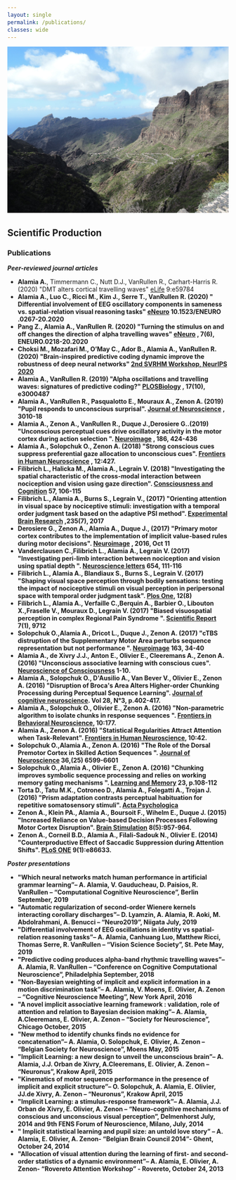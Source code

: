 ```yaml
---
layout: single
permalink: /publications/
classes: wide
---
```


<img src="/assets/images/publications.jpg" alt="My research"> 

## Scientific Production

### Publications

***Peer-reviewed journal articles***

* **Alamia A.**,  Timmermann C., Nutt D.J., VanRullen R., Carhart-Harris R. (2020) "DMT alters cortical travelling waves" <ins>eLife</ins> 9:e59784 <b>
* **Alamia A.**,  Luo C., Ricci M., Kim J., Serre T., VanRullen R. (2020) " Differential involvement of EEG oscillatory components in sameness vs. spatial-relation visual reasoning tasks" <ins>eNeuro</ins>  10.1523/ENEURO .0267-20.2020 <b>
* Pang Z., **Alamia A.**, VanRullen R. (2020) "Turning the stimulus on and off changes the direction of alpha travelling waves" <ins>eNeuro</ins> , 7(6), ENEURO.0218-20.2020 <b>
* Choksi M., Mozafari M., O’May C., Ador B., **Alamia A.**, VanRullen R. (2020) "Brain-inspired predictive coding dynamic improve the robustness of deep neural networks" <ins>2nd SVRHM Workshop, NeurIPS 2020</ins>  <b>
* **Alamia A.**, VanRullen R. (2019) "Alpha oscillations and travelling waves: signatures of predictive coding?" <ins>PLOSBiology</ins> , 17(10), e3000487 <b>
* **Alamia A.**, VanRullen R., Pasqualotto E., Mouraux A., Zenon A. (2019) "Pupil responds to unconscious surprisal". <ins>Journal of Neuroscience</ins> , 3010-18 <b>
* **Alamia A.**, Zenon A., VanRullen R., Duque J.,Derosiere G..(2019) "Unconscious perceptual cues drive oscillatory activity in the motor cortex during action selection ". <ins>Neuroimage</ins> , 186, 424-436 <b>
* **Alamia A.**, Solopchuk O., Zenon A. (2018) "Strong conscious cues suppress preferential gaze allocation to unconscious cues". <ins>Frontiers in Human Neuroscience</ins> , 12:427. <b>
* Filibrich L., Halicka M., **Alamia A.**, Legrain V. (2018) "Investigating the spatial characteristic of the cross-modal interaction between nociception and vision using gaze direction". <ins>Consciousness and Cognition</ins>  57, 106-115 <b>
* Filibrich L., **Alamia A.**, Burns S., Legrain V., (2017) "Orienting attention in visual space by nociceptive stimuli: investigation with a temporal order judgment task based on the adaptive PSI method". <ins>Experimental Brain Research</ins> ,235(7), 2017 <b>
* Derosiere G., Zenon A., **Alamia A.**, Duque J., (2017) "Primary motor cortex contributes to the implementation of implicit value-based rules during motor decisions". <ins>Neuroimage</ins> , 2016, Oct 11 <b> 
* Vanderclausen C.,Filibrich L., **Alamia A.**, Legrain V. (2017) "Investigating peri-limb interaction between nociception and vision using spatial depth ". <ins>Neuroscience letters</ins> 654, 111-116  <b>
* Filibrich L., **Alamia A.**, Blandiaux S., Burns S., Legrain V. (2017) "Shaping visual space perception through bodily sensations: testing the impact of nociceptive stimuli on visual perception in peripersonal space with temporal order judgment task". <ins>Plos One</ins>, 12(8) <b>
* Filibrich L., **Alamia A.**, Verfaille C.,Berquin A., Barbier O., Libouton X.,Fraselle V., Mouraux D., Legrain V. (2017) "Biased visuospatial perception in complex Regional Pain Syndrome ". <ins>Scientific Report</ins> 7(1), 9712  <b>
* Solopchuk O.,**Alamia A.**, Dricot L., Duque J., Zenon A. (2017) "cTBS distruption of the Supplementary Motor Area perturbs sequence representation but not performance ". <ins>Neuroimage</ins> 163, 34-40  <b>
* **Alamia A.**, de Xivry J.J., Anton E., Olivier E., Cleeremans A., Zenon A. (2016) "Unconscious associative learning with conscious cues". <ins>Neuroscience of Consciousness</ins> 1-10. <b>
* **Alamia A.**, Solopchuk O., D'Ausilio A., Van Bever V., Olivier E., Zenon A.  (2016) "Disruption of Broca's Area Alters Higher-order Chunking Processing during Perceptual Sequence Learning". <ins>Journal of cognitive neuroscience</ins>. Vol 28, N°3, p.402-417.  <b>
* **Alamia A.**, Solopchuk O., Olivier E., Zenon A. (2016) "Non-parametric algorithm to isolate chunks in response sequences ". <ins>Frontiers in Behavioral Neuroscience</ins>, 10:177. <b>
* **Alamia A.**, Zenon A. (2016) "Statistical Regularities Attract Attention when Task-Relevant". <ins>Frontiers in Human Neuroscience</ins>, 10:42.  <b> <b>
* Solopchuk O.,**Alamia A.**, Zenon A. (2016) "The Role of the Dorsal Premotor Cortex in Skilled Action Sequences ". <ins>Journal of Neuroscience</ins> 36,(25) 6599-6601  <b>
* Solopchuk O.,**Alamia A.**, Olivier E., Zenon A. (2016) "Chunking improves symbolic sequence processing and relies on working memory gating mechanisms ". <ins>Learning and Memory</ins> 23, p.108-112  <b>
* Torta D., Tatu M.K., Cotroneo D., **Alamia A.**, Folegatti A., Trojan J.  (2016) "Prism adaptation contrasts perceptual habituation for repetitive somatosensory stimuli". <ins>Acta Psychologica</ins> <b>
* Zenon A., Klein PA., **Alamia A.**, Boursoit F., Wihelm E., Duque J. (2015) "Increased Reliance on Value-based Decision Processes Following Motor Cortex Disruption". <ins>Brain Stimulation</ins> 8(5):957-964. <b>
* Zenon A., Corneil B.D., **Alamia A.**, Filali-Sadouk N., Olivier E. (2014) "Counterproductive Effect of Saccadic Suppression during Attention Shifts". <ins>PLoS ONE</ins> 9(1):e86633. <b>

***Poster presentations***
* "Which neural networks match human performance in artificial grammar learning”– **A. Alamia**, V. Gauducheau, D. Paisios, R. VanRullen –  “Computational Cognitive Neuroscience”, Berlin September, 2019 <b>
* "Automatic regularization of second-order Wienere kernels interacting corollary discharges”– D. Lyamzin, **A. Alamia**, R. Aoki, M. Abdolrahmani, A. Benucci  –  “Neuro2019”, Niigata July, 2019 <b>
* "Differential involvement of EEG oscillations in identity vs spatial-relation reasoning tasks”– **A. Alamia**, Canhuang Luo, Matthew Ricci, Thomas Serre, R. VanRullen –  “Vision Science Society”, St. Pete May, 2019 <b>
* "Predictive coding produces alpha-band rhythmic travelling waves”– **A. Alamia**, R. VanRullen –  “Conference on Cognitive Computational Neuroscience”, Philadelphia September, 2018 <b>
* "Non-Bayesian weighting of implicit and explicit information in a motion discrimination task”– **A. Alamia**, V. Moens, E. Olivier, A. Zenon –  “Cognitive Neuroscience Meeting”, New York April, 2016 <b>
* "A novel implicit associative learning framework : validation, role of attention and relation to Bayesian decision making”– **A. Alamia**, A.Cleeremans, E. Olivier, A. Zenon –  “Society for Neuroscience”, Chicago October, 2015 <b> 
* "New method to identify chunks finds no evidence for concatenation”– **A. Alamia**, O. Solopchuk, E. Olivier, A. Zenon –  “Belgian Society for Neuroscience”, Moens May, 2015 <b> 
* "Implicit Learning: a new design to unveil the unconscious brain”– **A. Alamia**, J.J. Orban de Xivry, A.Cleeremans, E. Olivier, A. Zenon –  “Neuronus”, Krakow April, 2015 <b> 
* "Kinematics of motor sequence performance in the presence of implicit and explicit structure”– O. Solopchuk, **A. Alamia**, E. Olivier, JJ.de Xivry, A. Zenon –  “Neuronus”, Krakow April, 2015 <b>  
* "Implicit Learning: a stimulus-response framework”– **A. Alamia**, J.J. Orban de Xivry, E. Olivier, A. Zenon – “Neuro-cognitive mechanisms of conscious and unconscious visual perception”, Delmenhorst July, 2014 and 9th FENS Forum of Neuroscience, Milano, July, 2014 <b>
* " Implicit statistical learning and pupil size: an untold love story” – **A. Alamia**, E. Olivier, A. Zenon- “Belgian Brain Council 2014”- Ghent, October 24, 2014 <b> 
* "Allocation of visual attention during the learning of first- and second-order statistics of a dynamic environment”– **A. Alamia**, E. Olivier, A. Zenon- “Rovereto Attention Workshop”  - Rovereto, October 24, 2013 <b>

